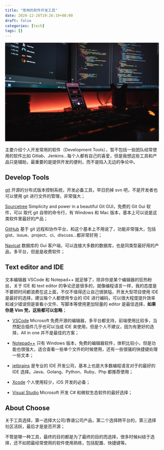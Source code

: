 ```yaml
---
title: "常用的软件开发工具"
date: 2020-12-26T19:26:19+08:00
draft: false
categories: [tech]
tags: []
---
```


![develop_tools](/images/develop_tools.jpg)

主要介绍个人开发常用的软件（Development Tools），暂不包括一些团队经常使用的软件比如 Gitlab、Jenkins...每个人都有自己的喜爱，但是我想这些工具和产品只是辅助，最重要的是提供开发的便利，而不是陷入无边的争论中。

<!--more-->


## Develop Tools

[git](https://git-scm.com/) 开源的分布式版本控制系统，开发必备工具，早日扔掉 svn 吧，不是开发者也可以使用 git 进行文件的管理，非常强大；

[Sourcetree](https://www.sourcetreeapp.com/) Simplicity and power in a beautiful Git GUI，免费的 Git Gui 软件，可以 取代 git 自带的命令行，有 Windows 和 Mac 版本，基本上可以说是这类软件里最好的产品；

[GitHub](https://github.com/) 基于 git 远程和协作平台，和这个基本上不用说了，功能非常强大，包括 gist、issue、project、ci、discuss...都非常好用；

[Navicat](https://www.navicat.com/) 数据库的 Gui 客户端，可以连接大多数的数据库，也是同类型最好用的产品，多平台，但是是收费软件；


## Text editor and IDE

文本编辑器 VSCode 和 Notepad++ 就足够了，除非你是某个编辑器的狂热粉丝，关于 IDE 和 text editor 的争论还是很多的，就像编程语言一样，我的态度是不要把时间都浪费在这上面，不仅不值得还让自己很狭隘，开发大型项目使用 IDE 是最好的选择，建议每个人都使用专业的 IDE 进行编码，可以很大程度提升效率和减少错误但是查看小文件、写脚本等使用更加轻量的 editor 是最佳选择，**如果你是 Vim 党，这些都可以忽略**；

- [VSCode](https://code.visualstudio.com/) Microsoft 免费开源的编辑器，多平台都支持，前端使用比较多，当然配合插件几乎也可以当成 IDE 来使用，但是个人不建议，因为有更好的选择，All in one 并不是最佳的方案；

- [Notepad++](https://notepad-plus-plus.org/) 只有 Windows 版本，免费的编辑器软件，体积比较小，但是功能也很强大，适合查看一些单个文件的时候使用，还有一些很骚的快捷键处理一些文本；

- [jetbrains](https://www.jetbrains.com/) 是专业的 IDE 开发公司，基本上也是大多数编程语言对于的最好的 IDE 选择。Java、Golang、Python、Ruby、Php 都推荐使用；

- [Xcode](https://developer.apple.com/xcode/) 个人使用较少，iOS 开发的必备；

- [Visual Studio](https://visualstudio.microsoft.com/zh-hans/) Microsoft 开发 C# 和微软生态软件的最好选择；


## About Choose

关于工具选择，第一选择大公司/靠谱公司产品，第二个选择跨平台的，第三选择社区活跃，最后才是是否开源；

不管是哪一种工具，最终的目的都是为了最终的目的而选择，很多时候纠结于选择，还不如把最经常使用的软件使用熟练，包括配置、快捷键等。
